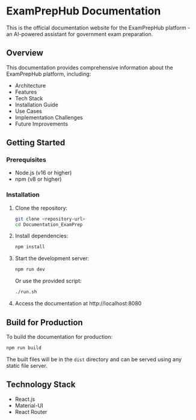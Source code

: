 # ExamPrepHub Documentation

This is the official documentation website for the ExamPrepHub platform - an AI-powered assistant for government exam preparation.

## Overview

This documentation provides comprehensive information about the ExamPrepHub platform, including:

- Architecture
- Features
- Tech Stack
- Installation Guide
- Use Cases
- Implementation Challenges
- Future Improvements

## Getting Started

### Prerequisites

- Node.js (v16 or higher)
- npm (v8 or higher)

### Installation

1. Clone the repository:
   ```bash
   git clone <repository-url>
   cd Documentation_ExamPrep
   ```

2. Install dependencies:
   ```bash
   npm install
   ```

3. Start the development server:
   ```bash
   npm run dev
   ```
   
   Or use the provided script:
   ```bash
   ./run.sh
   ```

4. Access the documentation at http://localhost:8080

## Build for Production

To build the documentation for production:

```bash
npm run build
```

The built files will be in the `dist` directory and can be served using any static file server.

## Technology Stack

- React.js
- Material-UI
- React Router
 